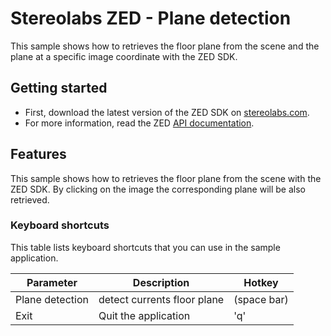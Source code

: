 # Stereolabs ZED - Plane detection

This sample shows how to retrieves the floor plane from the scene and the plane at a specific image coordinate with the ZED SDK.

## Getting started

- First, download the latest version of the ZED SDK on [stereolabs.com](https://www.stereolabs.com).
- For more information, read the ZED [API documentation](https://www.stereolabs.com/developers/documentation/API/).

## Features

This sample shows how to retrieves the floor plane from the scene with the ZED SDK. By clicking on the image the corresponding plane will be also retrieved.

### Keyboard shortcuts

This table lists keyboard shortcuts that you can use in the sample application.

Parameter             | Description                   |   Hotkey
---------------------|------------------------------------|-------------------------------------------------
Plane detection | detect currents floor plane | (space bar)
Exit         | Quit the application             | 'q'
